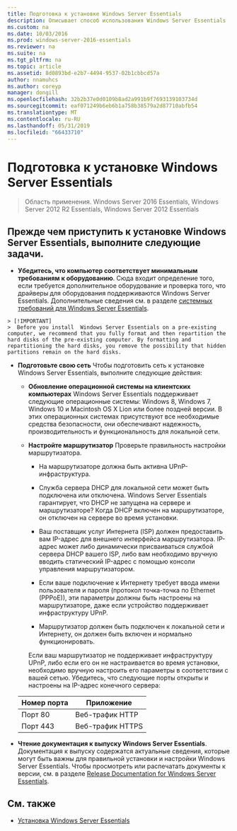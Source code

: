 ```yaml
---
title: Подготовка к установке Windows Server Essentials
description: Описывает способ использования Windows Server Essentials
ms.custom: na
ms.date: 10/03/2016
ms.prod: windows-server-2016-essentials
ms.reviewer: na
ms.suite: na
ms.tgt_pltfrm: na
ms.topic: article
ms.assetid: 8d0893bd-e2b7-4494-9537-02b1cbbcd57a
author: nnamuhcs
ms.author: coreyp
manager: dongill
ms.openlocfilehash: 32b2b37e0d0109b8ad2a991b9f7693139103734d
ms.sourcegitcommit: eaf071249b6eb6b1a758b38579a2d87710abfb54
ms.translationtype: MT
ms.contentlocale: ru-RU
ms.lasthandoff: 05/31/2019
ms.locfileid: "66433710"
---
```

# <a name="before-you-install-windows-server-essentials"></a>Подготовка к установке Windows Server Essentials

>Область применения. Windows Server 2016 Essentials, Windows Server 2012 R2 Essentials, Windows Server 2012 Essentials

##  <a name="BKMK_BeforeYouBegin"></a> Прежде чем приступить к установке Windows Server Essentials, выполните следующие задачи.  

-   **Убедитесь, что компьютер соответствует минимальным требованиям к оборудованию**. Сюда входит определение того, если требуется дополнительное оборудование и проверка того, что драйверы для оборудования поддерживаются Windows Server Essentials. Дополнительные сведения см. в разделе [системных требований для Windows Server Essentials](../get-started/system-requirements.md).   


~~~
> [!IMPORTANT]
>  Before you install  Windows Server Essentials on a pre-existing computer, we recommend that you fully format and then repartition the hard disks of the pre-existing computer. By formatting and repartitioning the hard disks, you remove the possibility that hidden partitions remain on the hard disks.  
~~~

- **Подготовьте свою сеть** Чтобы подготовить сеть к установке Windows Server Essentials, выполните следующие действия:  


  - **Обновление операционной системы на клиентских компьютерах** Windows Server Essentials поддерживает следующие операционные системы:  Windows 8, Windows 7, Windows 10 и Macintosh OS X Lion или более поздней версии. В этих операционных системах присутствуют все необходимые средства безопасности, они обеспечивают надежность, производительность и функциональность для локальной сети.  

  - **Настройте маршрутизатор** Проверьте правильность настройки маршрутизатора.  

    -   На маршрутизаторе должна быть активна UPnP-инфраструктура.  

    -   Служба сервера DHCP для локальной сети может быть подключена или отключена.  Windows Server Essentials гарантирует, что DHCP не запущена на сервере и маршрутизаторе? Когда DHCP включен на маршрутизаторе, он отключен на сервере во время установки.  

    -   Ваш поставщик услуг Интернета (ISP) должен предоставить вам IP-адрес для внешнего интерфейса маршрутизатора. IP-адрес может либо динамически присваиваться службой сервера DHCP вашего ISP, либо вам необходимо вручную вводить статический IP-адрес с помощью консоли управления маршрутизатором.  

    -   Если ваше подключение к Интернету требует ввода имени пользователя и пароля (протокол точка-точка по Ethernet (PPPoE)), эти параметры должны быть настроены на маршрутизаторе, даже если устройство поддерживает инфраструктуру UPnP.  

    -   Маршрутизатор должен быть подключен к локальной сети и Интернету, он должен быть включен и нормально функционировать.  

    Если ваш маршрутизатор не поддерживает инфраструктуру UPnP, либо если его он не настраивается во время установки, необходимо вручную настроить его параметры в соответствии с вашей сетью. Убедитесь, что следующие порты открыты и настроены на IP-адрес конечного сервера:  

  |Номер порта|Приложение|  
  |-----------------|-----------------|  
  |Порт 80|Веб-трафик HTTP|  
  |Порт 443|Веб-трафик HTTPS|  


- **Чтение документация к выпуску Windows Server Essentials**. Документация к выпуску содержатся актуальные сведения, которые могут быть важны для правильной установки и настройки Windows Server Essentials. Чтобы просмотреть или распечатать документы к версии, см. в разделе [Release Documentation for Windows Server Essentials](../get-started/release-notes.md).  

## <a name="see-also"></a>См. также  

-   [Установка Windows Server Essentials](Install-Windows-Server-Essentials.md)

